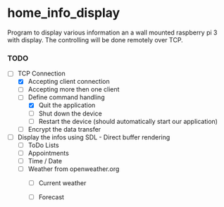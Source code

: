 # home_info_display

Program to display various information an a wall mounted raspberry pi 3 with display.
The controlling will be done remotely over TCP.

### TODO
- [ ] TCP Connection
    - [x] Accepting client connection
    - [ ] Accepting more then one client
    - [ ] Define command handling
        - [x] Quit the application
        - [ ] Shut down the device
        - [ ] Restart the device (should automatically start our application)
    - [ ] Encrypt the data transfer
- [ ] Display the infos using SDL - Direct buffer rendering
    - [ ] ToDo Lists
    - [ ] Appointments
    - [ ] Time / Date
    - [ ] Weather from openweather.org
        - [ ] Current weather
        - [ ] Forecast

